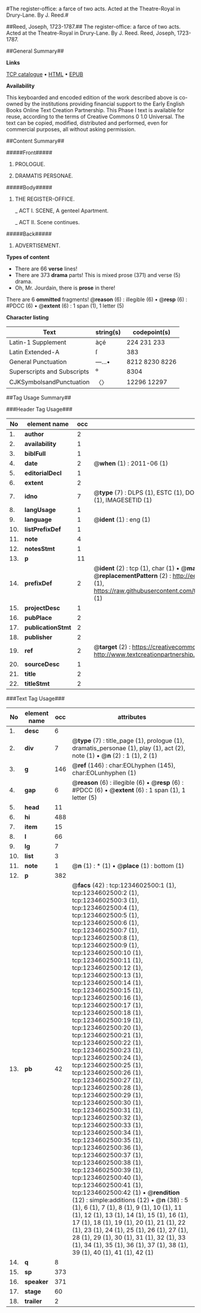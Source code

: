 #The register-office: a farce of two acts. Acted at the Theatre-Royal in Drury-Lane. By J. Reed.#

##Reed, Joseph, 1723-1787.##
The register-office: a farce of two acts. Acted at the Theatre-Royal in Drury-Lane. By J. Reed.
Reed, Joseph, 1723-1787.

##General Summary##

**Links**

[TCP catalogue](http://www.ota.ox.ac.uk/tcp/)  • 
[HTML](http://tei.it.ox.ac.uk/tcp/Texts-HTML/free/004/004772312.html)  • 
[EPUB](http://tei.it.ox.ac.uk/tcp/Texts-EPUB/free/004/004772312.epub)

**Availability**

This keyboarded and encoded edition of the
	       work described above is co-owned by the institutions
	       providing financial support to the Early English Books
	       Online Text Creation Partnership. This Phase I text is
	       available for reuse, according to the terms of Creative
	       Commons 0 1.0 Universal. The text can be copied,
	       modified, distributed and performed, even for
	       commercial purposes, all without asking permission.


##Content Summary##

#####Front#####

1. PROLOGUE.

1. DRAMATIS PERSONAE.

#####Body#####

1. THE REGISTER-OFFICE.

    _ ACT I. SCENE, A genteel Apartment.

    _ ACT II. Scene continues.

#####Back#####

1. ADVERTISEMENT.

**Types of content**

  * There are 66 **verse** lines!
  * There are 373 **drama** parts! This is mixed prose (371) and verse (5) drama.
  * Oh, Mr. Jourdain, there is **prose** in there!

There are 6 **ommitted** fragments! 
 @__reason__ (6) : illegible (6)  •  @__resp__ (6) : #PDCC (6)  •  @__extent__ (6) : 1 span (1), 1 letter (5)

**Character listing**


|Text|string(s)|codepoint(s)|
|---|---|---|
|Latin-1 Supplement|àçé|224 231 233|
|Latin Extended-A|ſ|383|
|General Punctuation|—…•|8212 8230 8226|
|Superscripts             and Subscripts|⁰|8304|
|CJKSymbolsandPunctuation|〈〉|12296 12297|

##Tag Usage Summary##

###Header Tag Usage###

|No|element name|occ|attributes|
|---|---|---|---|
|1.|__author__|2||
|2.|__availability__|1||
|3.|__biblFull__|1||
|4.|__date__|2| @__when__ (1) : 2011-06 (1)|
|5.|__editorialDecl__|1||
|6.|__extent__|2||
|7.|__idno__|7| @__type__ (7) : DLPS (1), ESTC (1), DOCNO (1), TCP (1), GALEDOCNO (1), CONTENTSET (1), IMAGESETID (1)|
|8.|__langUsage__|1||
|9.|__language__|1| @__ident__ (1) : eng (1)|
|10.|__listPrefixDef__|1||
|11.|__note__|4||
|12.|__notesStmt__|1||
|13.|__p__|11||
|14.|__prefixDef__|2| @__ident__ (2) : tcp (1), char (1)  •  @__matchPattern__ (2) : ([0-9\-]+):([0-9IVX]+) (1), (.+) (1)  •  @__replacementPattern__ (2) : http://eebo.chadwyck.com/downloadtiff?vid=$1&page=$2 (1), https://raw.githubusercontent.com/textcreationpartnership/Texts/master/tcpchars.xml#$1 (1)|
|15.|__projectDesc__|1||
|16.|__pubPlace__|2||
|17.|__publicationStmt__|2||
|18.|__publisher__|2||
|19.|__ref__|2| @__target__ (2) : https://creativecommons.org/publicdomain/zero/1.0/ (1), http://www.textcreationpartnership.org/docs/. (1)|
|20.|__sourceDesc__|1||
|21.|__title__|2||
|22.|__titleStmt__|2||


###Text Tag Usage###

|No|element name|occ|attributes|
|---|---|---|---|
|1.|__desc__|6||
|2.|__div__|7| @__type__ (7) : title_page (1), prologue (1), dramatis_personae (1), play (1), act (2), note (1)  •  @__n__ (2) : 1 (1), 2 (1)|
|3.|__g__|146| @__ref__ (146) : char:EOLhyphen (145), char:EOLunhyphen (1)|
|4.|__gap__|6| @__reason__ (6) : illegible (6)  •  @__resp__ (6) : #PDCC (6)  •  @__extent__ (6) : 1 span (1), 1 letter (5)|
|5.|__head__|11||
|6.|__hi__|488||
|7.|__item__|15||
|8.|__l__|66||
|9.|__lg__|7||
|10.|__list__|3||
|11.|__note__|1| @__n__ (1) : * (1)  •  @__place__ (1) : bottom (1)|
|12.|__p__|382||
|13.|__pb__|42| @__facs__ (42) : tcp:1234602500:1 (1), tcp:1234602500:2 (1), tcp:1234602500:3 (1), tcp:1234602500:4 (1), tcp:1234602500:5 (1), tcp:1234602500:6 (1), tcp:1234602500:7 (1), tcp:1234602500:8 (1), tcp:1234602500:9 (1), tcp:1234602500:10 (1), tcp:1234602500:11 (1), tcp:1234602500:12 (1), tcp:1234602500:13 (1), tcp:1234602500:14 (1), tcp:1234602500:15 (1), tcp:1234602500:16 (1), tcp:1234602500:17 (1), tcp:1234602500:18 (1), tcp:1234602500:19 (1), tcp:1234602500:20 (1), tcp:1234602500:21 (1), tcp:1234602500:22 (1), tcp:1234602500:23 (1), tcp:1234602500:24 (1), tcp:1234602500:25 (1), tcp:1234602500:26 (1), tcp:1234602500:27 (1), tcp:1234602500:28 (1), tcp:1234602500:29 (1), tcp:1234602500:30 (1), tcp:1234602500:31 (1), tcp:1234602500:32 (1), tcp:1234602500:33 (1), tcp:1234602500:34 (1), tcp:1234602500:35 (1), tcp:1234602500:36 (1), tcp:1234602500:37 (1), tcp:1234602500:38 (1), tcp:1234602500:39 (1), tcp:1234602500:40 (1), tcp:1234602500:41 (1), tcp:1234602500:42 (1)  •  @__rendition__ (12) : simple:additions (12)  •  @__n__ (38) : 5 (1), 6 (1), 7 (1), 8 (1), 9 (1), 10 (1), 11 (1), 12 (1), 13 (1), 14 (1), 15 (1), 16 (1), 17 (1), 18 (1), 19 (1), 20 (1), 21 (1), 22 (1), 23 (1), 24 (1), 25 (1), 26 (1), 27 (1), 28 (1), 29 (1), 30 (1), 31 (1), 32 (1), 33 (1), 34 (1), 35 (1), 36 (1), 37 (1), 38 (1), 39 (1), 40 (1), 41 (1), 42 (1)|
|14.|__q__|8||
|15.|__sp__|373||
|16.|__speaker__|371||
|17.|__stage__|60||
|18.|__trailer__|2||
